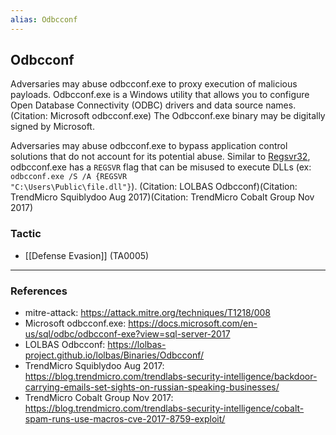 ```yaml
---
alias: Odbcconf
---
```


## Odbcconf

Adversaries may abuse odbcconf.exe to proxy execution of malicious payloads. Odbcconf.exe is a Windows utility that allows you to configure Open Database Connectivity (ODBC) drivers and data source names.(Citation: Microsoft odbcconf.exe) The Odbcconf.exe binary may be digitally signed by Microsoft.

Adversaries may abuse odbcconf.exe to bypass application control solutions that do not account for its potential abuse. Similar to [Regsvr32](https://attack.mitre.org/techniques/T1218/010), odbcconf.exe has a <code>REGSVR</code> flag that can be misused to execute DLLs (ex: <code>odbcconf.exe /S /A &lbrace;REGSVR "C:\Users\Public\file.dll"&rbrace;</code>). (Citation: LOLBAS Odbcconf)(Citation: TrendMicro Squiblydoo Aug 2017)(Citation: TrendMicro Cobalt Group Nov 2017) 



### Tactic

- [[Defense Evasion]] (TA0005)


---
### References

- mitre-attack: https://attack.mitre.org/techniques/T1218/008
- Microsoft odbcconf.exe: https://docs.microsoft.com/en-us/sql/odbc/odbcconf-exe?view=sql-server-2017
- LOLBAS Odbcconf: https://lolbas-project.github.io/lolbas/Binaries/Odbcconf/
- TrendMicro Squiblydoo Aug 2017: https://blog.trendmicro.com/trendlabs-security-intelligence/backdoor-carrying-emails-set-sights-on-russian-speaking-businesses/
- TrendMicro Cobalt Group Nov 2017: https://blog.trendmicro.com/trendlabs-security-intelligence/cobalt-spam-runs-use-macros-cve-2017-8759-exploit/
